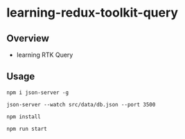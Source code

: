 # learning-redux-toolkit-query

## Overview

- learning RTK Query

## Usage


```
npm i json-server -g

json-server --watch src/data/db.json --port 3500 

npm install

npm run start
```